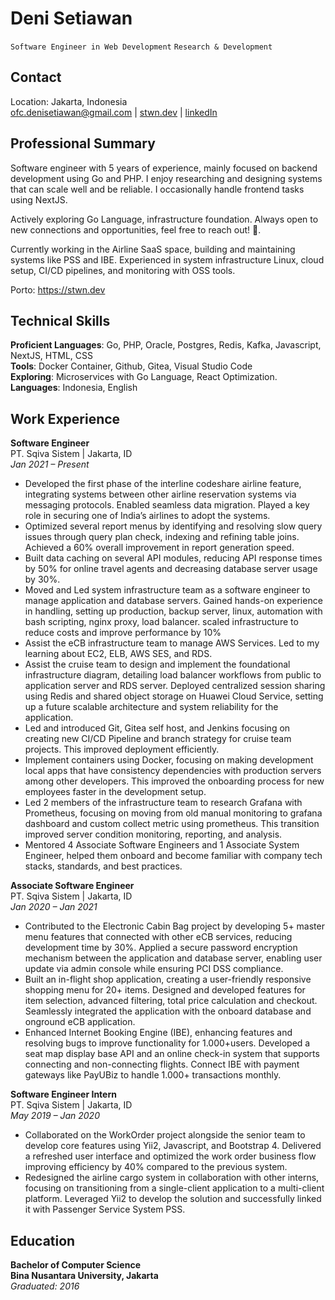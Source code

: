 # **Deni Setiawan**
`Software Engineer in Web Development` `Research & Development`

## **Contact**
Location: Jakarta, Indonesia  
ofc.denisetiawan@gmail.com | [stwn.dev](https://stwn.dev) | [linkedIn](https://www.linkedin.com/in/xdenistwn) 

## **Professional Summary**

Software engineer with 5 years of experience, mainly focused on backend development using Go and PHP. I enjoy researching and designing systems that can scale well and be reliable. I occasionally handle frontend tasks using NextJS.

Actively exploring Go Language, infrastructure foundation. Always open to new connections and opportunities, feel free to reach out! 🥂.

Currently working in the Airline SaaS space, building and maintaining systems like PSS and IBE. Experienced in system infrastructure Linux, cloud setup, CI/CD pipelines, and monitoring with OSS tools.

Porto: https://stwn.dev

## **Technical Skills**

**Proficient Languages**: Go, PHP, Oracle, Postgres, Redis, Kafka, Javascript, NextJS, HTML, CSS  
**Tools**: Docker Container, Github, Gitea, Visual Studio Code  
**Exploring**: Microservices with Go Language, React Optimization.  
**Languages**: Indonesia, English

## **Work Experience**

**Software Engineer**  
PT. Sqiva Sistem | Jakarta, ID     
*Jan 2021 – Present*

- Developed the first phase of the interline codeshare airline feature, integrating systems between other airline reservation systems via messaging protocols. Enabled seamless data migration. Played a key role in securing one of India’s airlines to adopt the systems.
- Optimized several report menus by identifying and resolving slow query issues through query plan check, indexing and refining table joins. Achieved a 60% overall improvement in report generation speed.
- Built data caching on several API modules, reducing API response times by 50% for online travel agents and decreasing database server usage by 30%.
- Moved and Led system infrastructure team as a software engineer to manage application and database servers. Gained hands-on experience in handling, setting up production, backup server, linux, automation with bash scripting, nginx proxy, load balancer. scaled infrastructure to reduce costs and improve performance by 10%
- Assist the eCB infrastructure team to manage AWS Services. Led to my learning about EC2, ELB, AWS SES, and RDS.
- Assist the cruise team to design and implement the foundational infrastructure diagram, detailing load balancer workflows from public to application server and RDS server. Deployed centralized session sharing using Redis and shared object storage on Huawei Cloud Service, setting up a future scalable architecture and system reliability for the application.
- Led and introduced Git, Gitea self host, and Jenkins focusing on creating new CI/CD Pipeline and branch strategy for cruise team projects. This improved deployment efficiently.
- Implement containers using Docker, focusing on making development local apps that have consistency dependencies with production servers among other developers. This improved the onboarding process for new employees faster in the development setup.
- Led 2 members of the infrastructure team to research Grafana with Prometheus, focusing on moving from old manual monitoring to grafana dashboard and custom collect metric using prometheus. This transition improved server condition monitoring, reporting, and analysis.
- Mentored 4 Associate Software Engineers and 1 Associate System Engineer, helped them onboard and become familiar with company tech stacks, standards, and best practices.

**Associate Software Engineer**  
PT. Sqiva Sistem | Jakarta, ID      
*Jan 2020 – Jan 2021*

- Contributed to the Electronic Cabin Bag project by developing 5+ master menu features that connected with other eCB services, reducing development time by 30%. Applied a secure password encryption mechanism between the application and database server, enabling user update via admin console while ensuring PCI DSS compliance.
- Built an in-flight shop application, creating a user-friendly responsive shopping menu for 20+ items. Designed and developed features for item selection, advanced filtering, total price calculation and checkout. Seamlessly integrated the application with the onboard database and onground eCB application.
- Enhanced Internet Booking Engine (IBE), enhancing features and resolving bugs to improve functionality for 1.000+users. Developed a seat map display base API and an online check-in system that supports connecting and non-connecting flights. Connect IBE with payment gateways like PayUBiz to handle 1.000+ transactions monthly.

**Software Engineer Intern**  
PT. Sqiva Sistem | Jakarta, ID         
*May 2019 – Jan 2020*

- Collaborated on the WorkOrder project alongside the senior team to develop core features using Yii2, Javascript, and Bootstrap 4. Delivered a refreshed user interface and optimized the work order business flow improving efficiency by 40% compared to the previous system.
- Redesigned the airline cargo system in collaboration with other interns, focusing on transitioning from a single-client application to a multi-client platform. Leveraged Yii2 to develop the solution and successfully linked it with Passenger Service System PSS.

## **Education**

**Bachelor of Computer Science**    
**Bina Nusantara University, Jakarta**  
*Graduated: 2016*
